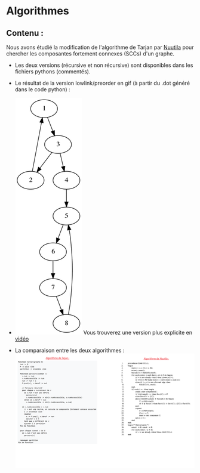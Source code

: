 # Algorithmes

## Contenu :
Nous avons étudié la modification de l'algorithme de Tarjan par [Nuutila](Tarjan_Modification_Nuutila.pdf) pour chercher les composantes fortement connexes (SCCs) d'un graphe.

- Les deux versions (récursive et non récursive) sont disponibles dans les fichiers pythons (commentés).

- Le résultat de la version lowlink/preorder en gif (à partir du .dot généré dans le code python) :
- ![center](preorder.gif)
Vous trouverez une version plus explicite en [vidéo](Exemple_Algo_Nuutila.mp4) 

- La comparaison entre les deux algorithmes :
![40% center](comparaison.png)

